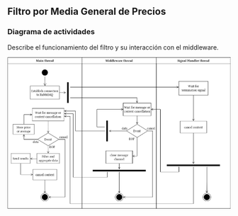 ## Filtro por Media General de Precios

### Diagrama de actividades
Describe el funcionamiento del filtro y su interacción con el middleware.

![actividades](../../img/DiagramaActividadesQ4.png)
